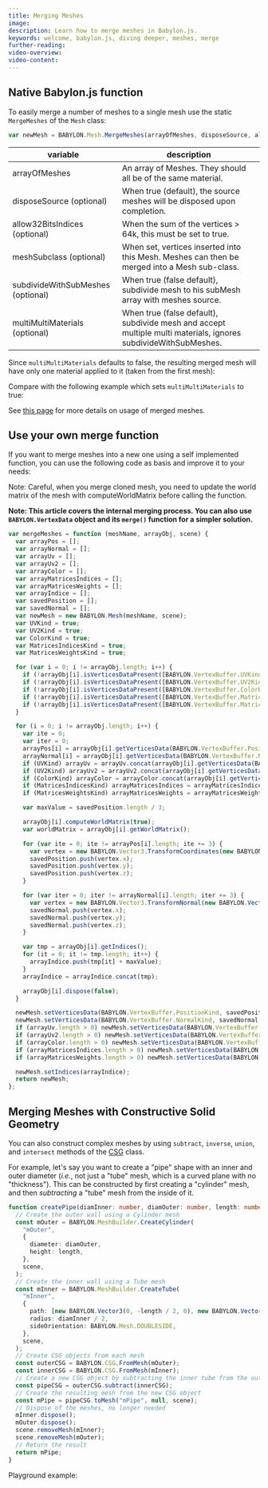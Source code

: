 ```yaml
---
title: Merging Meshes
image:
description: Learn how to merge meshes in Babylon.js.
keywords: welcome, babylon.js, diving deeper, meshes, merge
further-reading:
video-overview:
video-content:
---
```


## Native Babylon.js function

To easily merge a number of meshes to a single mesh use the static `MergeMeshes` of the `Mesh` class:

```javascript
var newMesh = BABYLON.Mesh.MergeMeshes(arrayOfMeshes, disposeSource, allow32BitsIndices, meshSubclass, subdivideWithSubMeshes, multiMultiMaterials);
```

| variable                          | description                                                                                                    |
| --------------------------------- | -------------------------------------------------------------------------------------------------------------- |
| arrayOfMeshes                     | An array of Meshes. They should all be of the same material.                                                   |
| disposeSource (optional)          | When true (default), the source meshes will be disposed upon completion.                                       |
| allow32BitsIndices (optional)     | When the sum of the vertices > 64k, this must be set to true.                                                  |
| meshSubclass (optional)           | When set, vertices inserted into this Mesh. Meshes can then be merged into a Mesh sub-class.                   |
| subdivideWithSubMeshes (optional) | When true (false default), subdivide mesh to his subMesh array with meshes source.                             |
| multiMultiMaterials (optional)    | When true (false default), subdivide mesh and accept multiple multi materials, ignores subdivideWithSubMeshes. |

Since `multiMultiMaterials` defaults to false, the resulting merged mesh will have only one material applied to it (taken from the first mesh):

<Playground id="#INZ0Z0#5" title="Merged Meshes Example" description="Simple example of merging meshes together."/>

Compare with the following example which sets `multiMultiMaterials` to true:

<Playground id="#INZ0Z0#59" title="Merging Meshes With Multiple Materials" description="Simple example of merging meshes together with multiple materials."/>

See [this page](/divingDeeper/materials/using/multiMaterials) for more details on usage of merged meshes.

## Use your own merge function

If you want to merge meshes into a new one using a self implemented function, you can use the following code as basis and improve it to your needs:

Note: Careful, when you merge cloned mesh, you need to update the world matrix of the mesh with computeWorldMatrix before calling the function.

**Note: This article covers the internal merging process. You can also use `BABYLON.VertexData` object and its `merge()` function for a simpler solution.**

```javascript
var mergeMeshes = function (meshName, arrayObj, scene) {
  var arrayPos = [];
  var arrayNormal = [];
  var arrayUv = [];
  var arrayUv2 = [];
  var arrayColor = [];
  var arrayMatricesIndices = [];
  var arrayMatricesWeights = [];
  var arrayIndice = [];
  var savedPosition = [];
  var savedNormal = [];
  var newMesh = new BABYLON.Mesh(meshName, scene);
  var UVKind = true;
  var UV2Kind = true;
  var ColorKind = true;
  var MatricesIndicesKind = true;
  var MatricesWeightsKind = true;

  for (var i = 0; i != arrayObj.length; i++) {
    if (!arrayObj[i].isVerticesDataPresent([BABYLON.VertexBuffer.UVKind])) UVKind = false;
    if (!arrayObj[i].isVerticesDataPresent([BABYLON.VertexBuffer.UV2Kind])) UV2Kind = false;
    if (!arrayObj[i].isVerticesDataPresent([BABYLON.VertexBuffer.ColorKind])) ColorKind = false;
    if (!arrayObj[i].isVerticesDataPresent([BABYLON.VertexBuffer.MatricesIndicesKind])) MatricesIndicesKind = false;
    if (!arrayObj[i].isVerticesDataPresent([BABYLON.VertexBuffer.MatricesWeightsKind])) MatricesWeightsKind = false;
  }

  for (i = 0; i != arrayObj.length; i++) {
    var ite = 0;
    var iter = 0;
    arrayPos[i] = arrayObj[i].getVerticesData(BABYLON.VertexBuffer.PositionKind);
    arrayNormal[i] = arrayObj[i].getVerticesData(BABYLON.VertexBuffer.NormalKind);
    if (UVKind) arrayUv = arrayUv.concat(arrayObj[i].getVerticesData(BABYLON.VertexBuffer.UVKind));
    if (UV2Kind) arrayUv2 = arrayUv2.concat(arrayObj[i].getVerticesData(BABYLON.VertexBuffer.UV2Kind));
    if (ColorKind) arrayColor = arrayColor.concat(arrayObj[i].getVerticesData(BABYLON.VertexBuffer.ColorKind));
    if (MatricesIndicesKind) arrayMatricesIndices = arrayMatricesIndices.concat(arrayObj[i].getVerticesData(BABYLON.VertexBuffer.MatricesIndicesKind));
    if (MatricesWeightsKind) arrayMatricesWeights = arrayMatricesWeights.concat(arrayObj[i].getVerticesData(BABYLON.VertexBuffer.MatricesWeightsKind));

    var maxValue = savedPosition.length / 3;

    arrayObj[i].computeWorldMatrix(true);
    var worldMatrix = arrayObj[i].getWorldMatrix();

    for (var ite = 0; ite != arrayPos[i].length; ite += 3) {
      var vertex = new BABYLON.Vector3.TransformCoordinates(new BABYLON.Vector3(arrayPos[i][ite], arrayPos[i][ite + 1], arrayPos[i][ite + 2]), worldMatrix);
      savedPosition.push(vertex.x);
      savedPosition.push(vertex.y);
      savedPosition.push(vertex.z);
    }

    for (var iter = 0; iter != arrayNormal[i].length; iter += 3) {
      var vertex = new BABYLON.Vector3.TransformNormal(new BABYLON.Vector3(arrayNormal[i][iter], arrayNormal[i][iter + 1], arrayNormal[i][iter + 2]), worldMatrix);
      savedNormal.push(vertex.x);
      savedNormal.push(vertex.y);
      savedNormal.push(vertex.z);
    }

    var tmp = arrayObj[i].getIndices();
    for (it = 0; it != tmp.length; it++) {
      arrayIndice.push(tmp[it] + maxValue);
    }
    arrayIndice = arrayIndice.concat(tmp);

    arrayObj[i].dispose(false);
  }

  newMesh.setVerticesData(BABYLON.VertexBuffer.PositionKind, savedPosition, false);
  newMesh.setVerticesData(BABYLON.VertexBuffer.NormalKind, savedNormal, false);
  if (arrayUv.length > 0) newMesh.setVerticesData(BABYLON.VertexBuffer.UVKind, arrayUv, false);
  if (arrayUv2.length > 0) newMesh.setVerticesData(BABYLON.VertexBuffer.UV2Kind, arrayUv, false);
  if (arrayColor.length > 0) newMesh.setVerticesData(BABYLON.VertexBuffer.ColorKind, arrayUv, false);
  if (arrayMatricesIndices.length > 0) newMesh.setVerticesData(BABYLON.VertexBuffer.MatricesIndicesKind, arrayUv, false);
  if (arrayMatricesWeights.length > 0) newMesh.setVerticesData(BABYLON.VertexBuffer.MatricesWeightsKind, arrayUv, false);

  newMesh.setIndices(arrayIndice);
  return newMesh;
};
```

## Merging Meshes with Constructive Solid Geometry

You can also construct complex meshes by using `subtract`, `inverse`, `union`, and `intersect` methods of the [CSG](/typedoc/classes/babylon.csg) class.

For example, let's say you want to create a "pipe" shape with an inner and outer diameter (_i.e._, not just a "tube" mesh, which is a curved plane with no "thickness"). This can be constructed by first creating a "cylinder" mesh, and then _subtracting_ a "tube" mesh from the inside of it.

```typescript
function createPipe(diamInner: number, diamOuter: number, length: number, scene: BABYLON.Scene): BABYLON.Mesh {
  // Create the outer wall using a Cylinder mesh
  const mOuter = BABYLON.MeshBuilder.CreateCylinder(
    "mOuter",
    {
      diameter: diamOuter,
      height: length,
    },
    scene,
  );
  // Create the inner wall using a Tube mesh
  const mInner = BABYLON.MeshBuilder.CreateTube(
    "mInner",
    {
      path: [new BABYLON.Vector3(0, -length / 2, 0), new BABYLON.Vector3(0, length / 2, 0)],
      radius: diamInner / 2,
      sideOrientation: BABYLON.Mesh.DOUBLESIDE,
    },
    scene,
  );
  // Create CSG objects from each mesh
  const outerCSG = BABYLON.CSG.FromMesh(mOuter);
  const innerCSG = BABYLON.CSG.FromMesh(mInner);
  // Create a new CSG object by subtracting the inner tube from the outer cylinder
  const pipeCSG = outerCSG.subtract(innerCSG);
  // Create the resulting mesh from the new CSG object
  const mPipe = pipeCSG.toMesh("mPipe", null, scene);
  // Dispose of the meshes, no longer needed
  mInner.dispose();
  mOuter.dispose();
  scene.removeMesh(mInner);
  scene.removeMesh(mOuter);
  // Return the result
  return mPipe;
}
```

Playground example:
<Playground id="#61Q7UC#1" title="Pipe CSG Example" description="Creating a pipe from a cylinder and a tube using CSGs."/>
